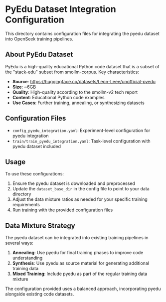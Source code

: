 # PyEdu Dataset Integration Configuration

This directory contains configuration files for integrating the pyedu dataset into OpenSeek training pipelines.

## About PyEdu Dataset

PyEdu is a high-quality educational Python code dataset that is a subset of the "stack-edu" subset from smollm-corpus. Key characteristics:

- **Source**: https://huggingface.co/datasets/Leon-Leee/unofficial-pyedu
- **Size**: ~6GB
- **Quality**: High-quality according to the smollm-v2 tech report
- **Content**: Educational Python code examples
- **Use Cases**: Further training, annealing, or synthesizing datasets

## Configuration Files

- `config_pyedu_integration.yaml`: Experiment-level configuration for pyedu integration
- `train/train_pyedu_integration.yaml`: Task-level configuration with pyedu dataset included

## Usage

To use these configurations:

1. Ensure the pyedu dataset is downloaded and preprocessed
2. Update the `dataset_base_dir` in the config file to point to your data directory
3. Adjust the data mixture ratios as needed for your specific training requirements
4. Run training with the provided configuration files

## Data Mixture Strategy

The pyedu dataset can be integrated into existing training pipelines in several ways:

1. **Annealing**: Use pyedu for final training phases to improve code understanding
2. **Synthesis**: Use pyedu as source material for generating additional training data
3. **Mixed Training**: Include pyedu as part of the regular training data mixture

The configuration provided uses a balanced approach, incorporating pyedu alongside existing code datasets.
